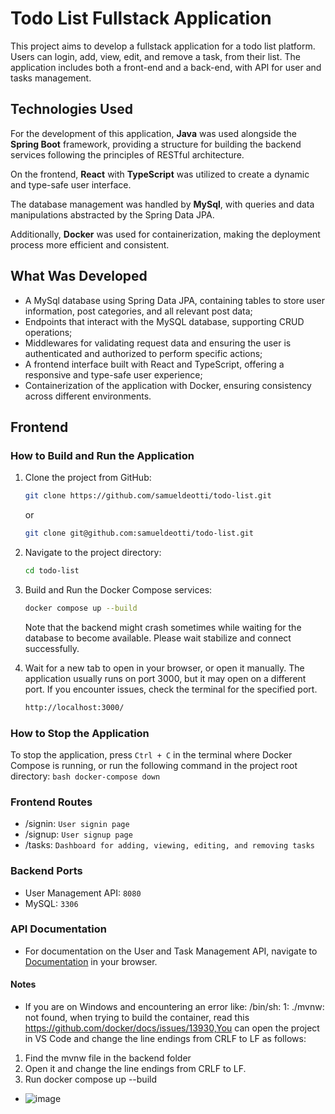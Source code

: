 # Todo List Fullstack Application

This project aims to develop a fullstack application for a todo list platform. Users can login, add, view, edit, and remove a task, from their list. The application includes both a front-end and a back-end, with API for user and tasks management.

## Technologies Used

For the development of this application, **Java** was used alongside the **Spring Boot** framework, providing a structure for building the backend services following the principles of RESTful architecture. 

On the frontend, **React** with **TypeScript** was utilized to create a dynamic and type-safe user interface.

The database management was handled by **MySql**, with queries and data manipulations abstracted by the Spring Data JPA.


Additionally, **Docker** was used for containerization, making the deployment process more efficient and consistent.

## What Was Developed

- A MySql database using Spring Data JPA, containing tables to store user information, post categories, and all relevant post data;
- Endpoints that interact with the MySQL database, supporting CRUD operations;
- Middlewares for validating request data and ensuring the user is authenticated and authorized to perform specific actions;
- A frontend interface built with React and TypeScript, offering a responsive and type-safe user experience;
- Containerization of the application with Docker, ensuring consistency across different environments.


## Frontend

### How to Build and Run the Application

1. Clone the project from GitHub:
    ```bash
    git clone https://github.com/samueldeotti/todo-list.git
    ```
   or
    ```bash
    git clone git@github.com:samueldeotti/todo-list.git
    ```

2. Navigate to the project directory:
    ```bash
    cd todo-list
    ```

3. Build and Run the Docker Compose services:
    ```bash
    docker compose up --build
    ```
    Note that the backend might crash sometimes while waiting for the database to become available. Please wait stabilize and connect successfully.


6. Wait for a new tab to open in your browser, or open it manually. The application usually runs on port 3000, but it may open on a different port. If you encounter issues, check the terminal for the specified port.
    ```bash
    http://localhost:3000/
    ```

### How to Stop the Application

To stop the application, press `Ctrl + C` in the terminal where Docker Compose is running, or run the following command in the project root directory:
    ```bash
    docker-compose down
    ```

### Frontend Routes

- /signin: `User signin page`
- /signup: `User signup page`
- /tasks: `Dashboard for adding, viewing, editing, and removing tasks`

### Backend Ports

- User Management API: `8080`
- MySQL: `3306`

### API Documentation

- For documentation on the User and Task Management API, navigate to [Documentation](http://localhost:8080/swagger-ui/index.html#/) in your browser.

#### Notes

- If you are on Windows and encountering an error like: /bin/sh: 1: ./mvnw: not found, when trying to build the container, read this https://github.com/docker/docs/issues/13930,You can open the project in VS Code and change the line endings from CRLF to LF as follows:
1. Find the mvnw file in the backend folder
2. Open it and change the line endings from CRLF to LF.
3. Run docker compose up --build
- ![image](https://github.com/user-attachments/assets/df2117f0-7706-4f8c-a3bf-65376c8c1b69)



